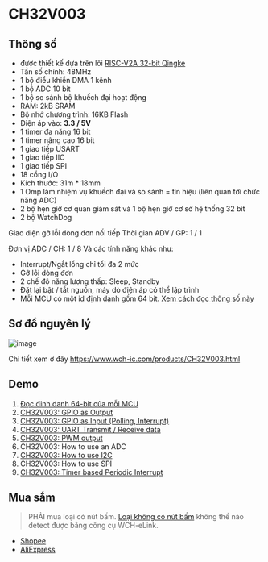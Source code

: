 # CH32V003

## Thông số

- được thiết kế dựa trên lõi [RISC-V2A 32-bit Qingke](https://www.wch-ic.com/products/CH32V003.html)
- Tần số chính: 48MHz
- 1 bộ điều khiển DMA 1 kênh
- 1 bộ ADC 10 bit
- 1 bộ so sánh bộ khuếch đại hoạt động
- RAM: 2kB SRAM
- Bộ nhớ chương trình: 16KB Flash
- Điện áp vào: **3.3 / 5V**
- 1 timer đa năng 16 bit
- 1 timer nâng cao 16 bit 
- 1 giao tiếp USART
- 1 giao tiếp IIC
- 1 giao tiếp SPI
- 18 cổng I/O
- Kích thước: 31m * 18mm
- 1 Omp làm nhiệm vụ khuếch đại và so sánh = tín hiệu (liên quan tới chức năng ADC)
- 2 bộ hẹn giờ cơ quan giám sát và 1 bộ hẹn giờ cơ sở hệ thống 32 bit
- 2 bộ WatchDog

Giao diện gỡ lỗi dòng đơn nối tiếp
Thời gian ADV / GP: 1 / 1

Đơn vị ADC / CH: 1 / 8
Và các tính năng khác như:
- Interrupt/Ngắt lồng chỉ tối đa 2 mức
- Gỡ lỗi dòng đơn
- 2 chế độ năng lượng thấp: Sleep, Standby
- Đặt lại bật / tắt nguồn, máy dò điện áp có thể lập trình
- Mỗi MCU có một id định dạnh gồm 64 bit. [Xem cách đọc thông số này](https://pallavaggarwal.in/2023/09/25/ch32v003-programming-read-unique-id/)

## Sơ đồ nguyên lý

![image](https://github.com/neittien0110/MCU/assets/8079397/8d798174-ef30-4623-a4b5-bfb5dcd5dfb9)

Chi tiết xem ở đây <https://www.wch-ic.com/products/CH32V003.html>

## Demo

1. [Đọc đinh danh 64-bit của mỗi MCU](https://pallavaggarwal.in/2023/09/25/ch32v003-programming-read-unique-id/)
2. [CH32V003: GPIO as Output](https://pallavaggarwal.in/2023/09/21/ch32v003-programming-gpio-as-output/)
3. [CH32V003: GPIO as Input (Polling, Interrupt)](https://pallavaggarwal.in/2023/09/21/ch32v003-gpio-input-polling-interrupt/)
4. [CH32V003: UART Transmit / Receive data](https://pallavaggarwal.in/2023/09/23/ch32v003-programming-uart/)
5. [CH32V003: PWM output](https://pallavaggarwal.in/2023/09/23/ch32v003-programming-pwm-output/)
6. CH32V003: How to use an ADC
7. [CH32V003: How to use I2C](https://pallavaggarwal.in/2023/10/05/ch32v003-programming-i2c-eeprom/)
8. CH32V003: How to use SPI
9. [CH32V003: Timer based Periodic Interrupt](https://pallavaggarwal.in/2023/10/01/ch32v003-programming-timer-interrupt/)

## Mua sắm
> PHẢI mua loại có nút bấm. [Loại không có nút bấm](https://shopee.vn/B%E1%BA%A3ng-M%E1%BA%A1Ch-Chuy%E1%BB%83N-%C4%90%E1%BB%95I-%C4%90i%E1%BB%87N-Dusur-TWen32F003-RISC-V-Processor-CH32V003F4P6-i.1067101419.24859146770) không thể nào detect được bằng công cụ WCH-eLink.
- [Shopee](https://shopee.vn/Pcbfun-1-5-C%C3%81I-CH32V003F4P6-B%E1%BA%A3ng-ph%C3%A1t-tri%E1%BB%83n-l%C3%B5i-CH32V003-M%C3%B4-%C4%91un-vi-%C4%91i%E1%BB%81u-khi%E1%BB%83n-RISC-V-B%E1%BB%99-x%E1%BB%AD-l%C3%BD-TYPE-C-Giao-di%E1%BB%87n-i.213820428.24768030220)
- [AliExpress](https://vi.aliexpress.com/item/1005005221751705.html?gatewayAdapt=glo2vnm)
